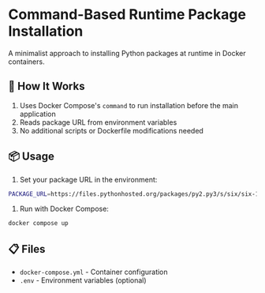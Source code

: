 # Command-Based Runtime Package Installation

A minimalist approach to installing Python packages at runtime in Docker containers.

## 🔧 How It Works

1. Uses Docker Compose's `command` to run installation before the main application
2. Reads package URL from environment variables
3. No additional scripts or Dockerfile modifications needed

## 📦 Usage

1. Set your package URL in the environment:

```bash
PACKAGE_URL=https://files.pythonhosted.org/packages/py2.py3/s/six/six-1.17.0-py2.py3-none-any.whl
```

1. Run with Docker Compose:

```bash
docker compose up
```

## 📋 Files

- `docker-compose.yml` - Container configuration
- `.env` - Environment variables (optional)
